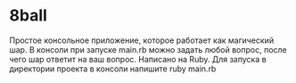 # 8ball
Простое консольное приложение, которое работает как магический шар. В консоли при запуске main.rb можно задать любой вопрос, после чего шар ответит на ваш вопрос. 
Написано на Ruby. Для запуска в директории проекта в консоли напишите ruby main.rb
